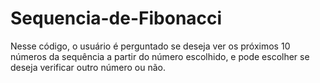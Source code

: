 # Sequencia-de-Fibonacci
Nesse código, o usuário é perguntado se deseja ver os próximos 10 números da sequência a partir do número escolhido, e pode escolher se deseja verificar outro número ou não.
